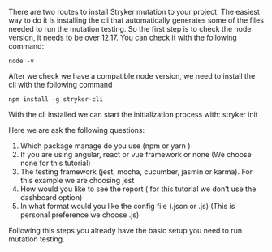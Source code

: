 There are two routes to install Stryker mutation to your project. The easiest way to do it is installing the cli that automatically generates some of the files needed to run the mutation testing. So the first step is to check the node version, it needs to be over 12.17. You can check it with the following command:

    node -v

After we check we have a compatible node version, we need to install the cli with the following command

    npm install -g stryker-cli

With the cli installed we can start the initialization process with:
stryker init

Here we are ask the following questions:

<ol>
  <li>
    Which package manage do you use (npm or yarn )
  </li>
  <li>
    If you are using angular, react or vue framework or none (We choose none for this tutorial)
  </li>
  <li>
    The testing framework (jest, mocha, cucumber, jasmin or karma). For this example we are choosing jest
  </li>
  <li>
    How would you like to see the report ( for this tutorial we don’t use the dashboard option)
  </li>

  <li>
   In what format would you like the config file (.json or .js) (This is personal preference we choose .js)
  </li>

</ol>  

Following this steps you already have the basic setup you need to run mutation testing.
